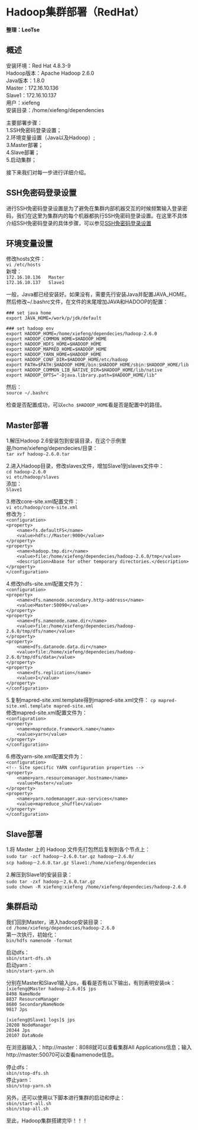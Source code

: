 # Hadoop集群部署（RedHat）
__整理：LeoTse__

## 概述
安装环境：Red Hat 4.8.3-9  
Hadoop版本：Apache Hadoop 2.6.0  
Java版本：1.8.0  
Master：172.16.10.136  
Slave1：172.16.10.137  
用户：xiefeng  
安装目录：/home/xiefeng/dependencies

主要部署步骤：  
1.SSH免密码登录设置；  
2.环境变量设置（Java以及Hadoop）;  
3.Master部署；  
4.Slave部署；  
5.启动集群；  

接下来我们对每一步进行详细介绍。

## SSH免密码登录设置
进行SSH免密码登录设置是为了避免在集群内部机器交互的时候频繁输入登录密码，我们在这里为集群内的每个机器都执行SSH免密码登录设置。在这里不具体介绍SSH免密码登录的具体步骤，可以参见[SSH免密码登录设置](https://github.com/leotse90/blogs/blob/master/SSH免密码登录设置.md)

## 环境变量设置
修改hosts文件：  
`vi /etc/hosts`  
新增：  
`172.16.10.136   Master`  
`172.16.10.137   Slave1`  

一般，Java都已经安装好。如果没有，需要先行安装Java并配置JAVA_HOME。然后修改~/.bashrc文件，在文件的末尾增加JAVA和HADOOP的配置：  

`### set java home`  
`export JAVA_HOME=/work/p/jdk/default`  

`### set hadoop env`  
`export HADOOP_HOME=/home/xiefeng/dependecies/hadoop-2.6.0`  
`export HADOOP_COMMON_HOME=$HADOOP_HOME`  
`export HADOOP_HDFS_HOME=$HADOOP_HOME`  
`export HADOOP_MAPRED_HOME=$HADOOP_HOME`  
`export HADOOP_YARN_HOME=$HADOOP_HOME`  
`export HADOOP_CONF_DIR=$HADOOP_HOME/etc/hadoop`  
`export PATH=$PATH:$HADOOP_HOME/bin:$HADOOP_HOME/sbin:$HADOOP_HOME/lib`  
`export HADOOP_COMMON_LIB_NATIVE_DIR=$HADOOP_HOME/lib/native`  
`export HADOOP_OPTS="-Djava.library.path=$HADOOP_HOME/lib"`  

然后：  
`source ~/.bashrc`  

检查是否配置成功，可以`echo $HADOOP_HOME`看是否是配置中的路径。  

## Master部署
1.解压Hadoop 2.6安装包到安装目录，在这个示例里是/home/xiefeng/dependecies/目录：  
`tar xvf hadoop-2.6.0.tar`  

2.进入Hadoop目录，修改slaves文件，增加Slave1到slaves文件中：  
`cd hadoop-2.6.0`  
`vi etc/hadoop/slaves`  
添加：  
`Slave1`  

3.修改core-site.xml配置文件：  
`vi etc/hadoop/core-site.xml`  
修改为：  
`<configuration>`  
`<property>`  
`    <name>fs.defaultFS</name>`  
`    <value>hdfs://Master:9000</value>`  
`</property>`  
`<property>`  
`    <name>hadoop.tmp.dir</name>`  
`    <value>file:/home/xiefeng/dependecies/hadoop-2.6.0/tmp</value>`  
`    <description>Abase for other temporary directories.</description>`  
`</property>`  
`</configuration>`  

4.修改hdfs-site.xml配置文件为：  
`<configuration>`  
`<property>`   
`    <name>dfs.namenode.secondary.http-address</name>`  
`    <value>Master:50090</value>`  
`</property>`  
`<property>`  
`    <name>dfs.namenode.name.dir</name>`  
`    <value>file:/home/xiefeng/dependecies/hadoop-2.6.0/tmp/dfs/name</value>`  
`</property>`  
`<property>`  
`    <name>dfs.datanode.data.dir</name>`   
`    <value>file:/home/xiefeng/dependecies/hadoop-2.6.0/tmp/dfs/data</value>`  
`</property>`  
`<property>`   
`    <name>dfs.replication</name>`   
`    <value>1</value>`  
`</property>`  
`</configuration>`  

5.复制mapred-site.xml.template得到mapred-site.xml文件：
`cp mapred-site.xml.template mapred-site.xml`  
修改mapred-site.xml配置文件为：  
`<configuration>`  
`<property>`  
`    <name>mapreduce.framework.name</name>`  
`    <value>yarn</value>`  
`</property>`  
`</configuration>`  

6.修改yarn-site.xml配置文件为：  
`<configuration>`  
`<!-- Site specific YARN configuration properties -->`  
`<property>`  
`    <name>yarn.resourcemanager.hostname</name>`  
`    <value>Master</value>`  
`</property>`  
`<property>`  
`    <name>yarn.nodemanager.aux-services</name>`  
`    <value>mapreduce_shuffle</value>`  
`</property>`  
`</configuration>`  

## Slave部署
1.将 Master 上的 Hadoop 文件先打包然后复制到各个节点上：  
`sudo tar -zcf hadoop－2.6.0.tar.gz hadoop－2.6.0/`  
`scp hadoop－2.6.0.tar.gz Slave1:/home/xiefeng/dependecies`  

2.解压到Slave1的安装目录：  
`sudo tar -zxf hadoop－2.6.0.tar.gz`   
`sudo chown -R xiefeng:xiefeng /home/xiefeng/dependecies/hadoop-2.6.0`  

## 集群启动
我们回到Master，进入hadoop安装目录：  
`cd /home/xiefeng/dependecies/hadoop-2.6.0`  
第一次执行，初始化：  
`bin/hdfs namenode -format`  

启动dfs：  
`sbin/start-dfs.sh`  
启动yarn：  
`sbin/start-yarn.sh`  

分别在Master和Slave1输入jps，看看是否有以下输出，有则表明安装ok：  
`[xiefeng@Master hadoop-2.6.0]$ jps`  
`8498 NameNode`  
`8837 ResourceManager`  
`8680 SecondaryNameNode`  
`9817 Jps`  

`[xiefeng@Slave1 logs]$ jps`  
`20208 NodeManager`  
`20344 Jps`  
`20107 DataNode`  

在浏览器输入：http://master：8088就可以查看集群All Applications信息；输入http://master:50070可以查看namenode信息。


停止dfs：  
`sbin/stop-dfs.sh`  
停止yarn：  
`sbin/stop-yarn.sh`  


另外，还可以使用以下脚本进行集群的启动和停止：  
`sbin/start-all.sh`  
`sbin/stop-all.sh`

至此，Hadoop集群搭建完毕！！！